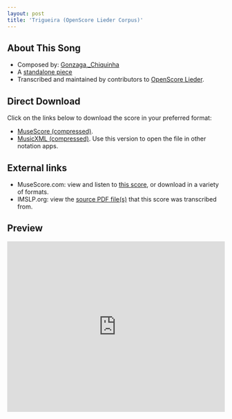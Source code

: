 ```yaml
---
layout: post
title: 'Trigueira (OpenScore Lieder Corpus)'
---
```


## About This Song

- Composed by: [Gonzaga,_Chiquinha](https://fourscoreandmore.org/openscore/lieder/Gonzaga,_Chiquinha)
- A [standalone piece](https://fourscoreandmore.org/openscore/lieder/Gonzaga,_Chiquinha/_)
- Transcribed and maintained by contributors to [OpenScore Lieder].

[OpenScore Lieder]: https://musescore.com/openscore-lieder-corpus

## Direct Download

Click on the links below to download the score in your preferred format:
- [MuseScore (compressed)](https://github.com/openscore/lieder/blob/main/scores/Gonzaga,_Chiquinha/_/Trigueira/lc6611874.mscz?raw=true).
- [MusicXML (compressed)](https://github.com/openscore/lieder/blob/main/scores/Gonzaga,_Chiquinha/_/Trigueira/lc6611874.mxl?raw=true). Use this version to open the file in other notation apps.

## External links

- MuseScore.com: view and listen to [this score][MuseScore], or download in a variety of formats.
- IMSLP.org: view the [source PDF file(s)][IMSLP] that this score was transcribed from.

[MuseScore]: https://musescore.com/score/6611874
[IMSLP]: https://imslp.org/wiki/Special:ReverseLookup/647333

## Preview

<iframe width="100%" height="394" src="https://musescore.com/openscore-lieder-corpus/scores/6611874/embed" frameborder="0" allowfullscreen allow="autoplay; fullscreen"></iframe>

